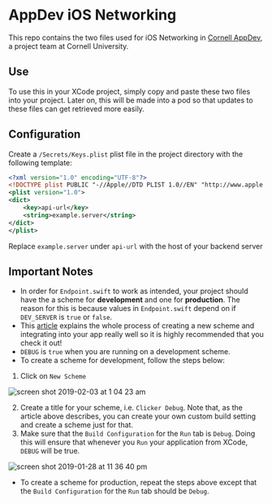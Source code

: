 # AppDev iOS Networking 

This repo contains the two files used for iOS Networking in [Cornell AppDev](http://cornellappdev.com), a project team at Cornell University.

## Use
To use this in your XCode project, simply copy and paste these two files into your project. Later on, this will be made into a pod so that updates to these files can get retrieved more easily.

## Configuration
Create a `/Secrets/Keys.plist` plist file in the project directory with the following template:
```xml
<?xml version="1.0" encoding="UTF-8"?>
<!DOCTYPE plist PUBLIC "-//Apple//DTD PLIST 1.0//EN" "http://www.apple.com/DTDs/PropertyList-1.0.dtd">
<plist version="1.0">
<dict>
	<key>api-url</key>
	<string>example.server</string>
</dict>
</plist>
```
Replace `example.server` under `api-url` with the host of your backend server 

## Important Notes
  * In order for `Endpoint.swift` to work as intended, your project should have the a scheme for **development** and one for **production**. The reason for this is because values in `Endpoint.swift` depend on if `DEV_SERVER` is `true` or `false`. 
  * This [article](https://zeemee.engineering/how-to-set-up-multiple-schemes-configurations-in-xcode-for-your-react-native-ios-app-7da4b5237966) explains the whole process of creating a new scheme and integrating into your app really well so it is highly recommended that you check it out!
  * `DEBUG` is `true` when you are running on a development scheme.
  * To create a scheme for development, follow the steps below:
  1. Click on `New Scheme`

  ![screen shot 2019-02-03 at 1 04 23 am](https://user-images.githubusercontent.com/26048121/52173293-b1c6b480-274f-11e9-97dc-c2d73d8150cb.png)

  2. Create a title for your scheme, i.e. `Clicker Debug`. Note that, as the article above describes, you can create your own custom build setting and create a scheme just for that.
  3. Make sure that the `Build Configuration` for the `Run` tab is `Debug`. Doing this will ensure that whenever you `Run` your application from XCode, `DEBUG` will be true.
  
  ![screen shot 2019-01-28 at 11 36 40 pm](https://user-images.githubusercontent.com/26048121/51884832-e81ec100-2356-11e9-89d0-c12b19545769.png)
  * To create a scheme for production, repeat the steps above except that the `Build Configuration` for the `Run` tab should be `Debug`.
